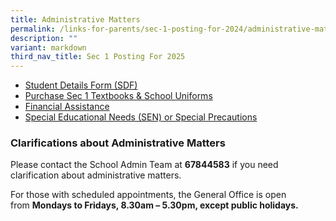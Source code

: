 ```yaml
---
title: Administrative Matters
permalink: /links-for-parents/sec-1-posting-for-2024/administrative-matters/
description: ""
variant: markdown
third_nav_title: Sec 1 Posting For 2025
---
```

* [Student Details Form (SDF)](/lstudent-details-form-sdf/)
* [Purchase Sec 1 Textbooks & School Uniforms](/links-for-parents/sec-1-posting-for-2024/administrative-matters/purchase-textbooks-n-uniforms/)
* [Financial Assistance](/links-for-parents/sec-1-posting-for-2024/administrative-matters/financial-assistance/)
* [Special Educational Needs (SEN) or Special Precautions](/links-for-parents/sec-1-posting-for-2024/administrative-matters/sen-or-special-precautions/)

### Clarifications about Administrative Matters

Please contact the School Admin Team at **67844583** if you need clarification about administrative matters.

For those with scheduled appointments, the General Office is open from **Mondays to Fridays, 8.30am – 5.30pm, except public holidays.**